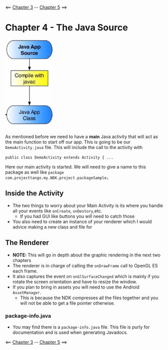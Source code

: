 <== [Chapter 3](./Chapter_03.md) -- [Chapter 5](./Chapter_05.md) ==>

# Chapter 4 - The Java Source

![Java Main Activity](../Images/Main_Activity.png)

As mentioned before we need to have a **main** Java activity that will act as the main function to start off our app. This is going to be our `DemoActivity.java` file. This will include the call to the activity with

`public class DemoActivity extends Activity { ...`

Here our main activity is started. We will need to give a name to this package as well like `package com.projecttango.my.NDK.project.packageSample;`

## Inside the Activity
* The two things to worry about your Main Activity is its where you handle all your events like `onCreate`, `onDestory`,etc.
    * If you had GUI like buttons you will need to catch those 
* You also need to create an instance of your renderer which I would advice making a new class and file for

## The Renderer
* **NOTE:** This will go in depth about the graphic rendering in the next two chapters
* The renderer is in charge of calling the `onDrawFrame` call to OpenGL ES each frame.
* It also captures the event on `onGlSurfaceChanged` which is mainly if you rotate the screen orientation and have to resize the window.
* If you plan to bring in assets you will need to use the Android `AssetManager`.
    * This is because the NDK compresses all the files together and you will not be able to get a file pointer otherwise.

### package-info.java
* You may find there is a `package-info.java` file. This file is purly for documentation and is used when generating Javadocs.

<== [Chapter 3](./Chapter_03.md) -- [Chapter 5](./Chapter_05.md) ==>